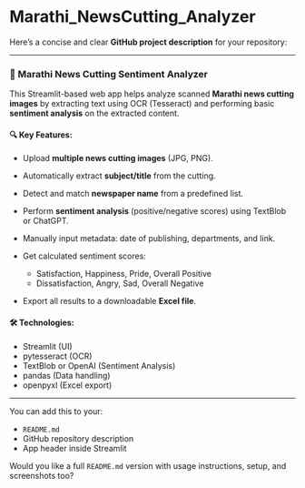# Marathi_NewsCutting_Analyzer

Here’s a concise and clear **GitHub project description** for your repository:

---

### 📰 Marathi News Cutting Sentiment Analyzer

This Streamlit-based web app helps analyze scanned **Marathi news cutting images** by extracting text using OCR (Tesseract) and performing basic **sentiment analysis** on the extracted content.

#### 🔍 Key Features:

* Upload **multiple news cutting images** (JPG, PNG).
* Automatically extract **subject/title** from the cutting.
* Detect and match **newspaper name** from a predefined list.
* Perform **sentiment analysis** (positive/negative scores) using TextBlob or ChatGPT.
* Manually input metadata: date of publishing, departments, and link.
* Get calculated sentiment scores:

  * Satisfaction, Happiness, Pride, Overall Positive
  * Dissatisfaction, Angry, Sad, Overall Negative
* Export all results to a downloadable **Excel file**.

#### 🛠 Technologies:

* Streamlit (UI)
* pytesseract (OCR)
* TextBlob or OpenAI (Sentiment Analysis)
* pandas (Data handling)
* openpyxl (Excel export)

---

You can add this to your:

* `README.md`
* GitHub repository description
* App header inside Streamlit

Would you like a full `README.md` version with usage instructions, setup, and screenshots too?

